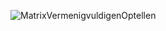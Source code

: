 ![MatrixVermenigvuldigenOptellen](https://gitlab.fdmci.hva.nl/chintss/minor-logboek-aai-2/-/raw/main/wiskunde/Lineaire%20algebra/MatrixVermenigvuldigenOptellen.JPEG)
